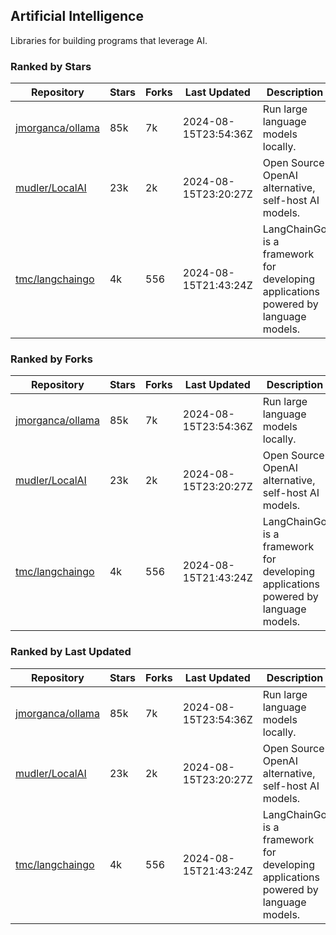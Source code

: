 ## Artificial Intelligence

Libraries for building programs that leverage AI.

### Ranked by Stars

| Repository | Stars | Forks | Last Updated | Description | 
|------------|-------|-------|--------------|-------------|
| [jmorganca/ollama](https://github.com/jmorganca/ollama) | 85k | 7k | 2024-08-15T23:54:36Z |  Run large language models locally. |
| [mudler/LocalAI](https://github.com/mudler/LocalAI) | 23k | 2k | 2024-08-15T23:20:27Z |  Open Source OpenAI alternative, self-host AI models. |
| [tmc/langchaingo](https://github.com/tmc/langchaingo) | 4k | 556 | 2024-08-15T21:43:24Z |  LangChainGo is a framework for developing applications powered by language models. |

### Ranked by Forks

| Repository | Stars | Forks | Last Updated | Description | 
|------------|-------|-------|--------------|-------------|
| [jmorganca/ollama](https://github.com/jmorganca/ollama) | 85k | 7k | 2024-08-15T23:54:36Z |  Run large language models locally. |
| [mudler/LocalAI](https://github.com/mudler/LocalAI) | 23k | 2k | 2024-08-15T23:20:27Z |  Open Source OpenAI alternative, self-host AI models. |
| [tmc/langchaingo](https://github.com/tmc/langchaingo) | 4k | 556 | 2024-08-15T21:43:24Z |  LangChainGo is a framework for developing applications powered by language models. |

### Ranked by Last Updated

| Repository | Stars | Forks | Last Updated | Description | 
|------------|-------|-------|--------------|-------------|
| [jmorganca/ollama](https://github.com/jmorganca/ollama) | 85k | 7k | 2024-08-15T23:54:36Z |  Run large language models locally. |
| [mudler/LocalAI](https://github.com/mudler/LocalAI) | 23k | 2k | 2024-08-15T23:20:27Z |  Open Source OpenAI alternative, self-host AI models. |
| [tmc/langchaingo](https://github.com/tmc/langchaingo) | 4k | 556 | 2024-08-15T21:43:24Z |  LangChainGo is a framework for developing applications powered by language models. |

